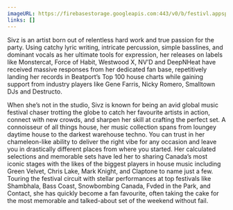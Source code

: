 ```yaml
---
imageURL: https://firebasestorage.googleapis.com:443/v0/b/festivl.appspot.com/o/userContent%2FEC36E6CC-C2B3-46C2-B96D-07F0D952945C.png?alt=media&token=8aaa043e-c0bb-4968-a782-c2bdf3c2d96b
links: []
---
```

Sivz is an artist born out of relentless hard work and true passion for the party. Using catchy lyric writing, intricate percussion, simple basslines, and dominant vocals as her ultimate tools for expression, her releases on labels like Monstercat, Force of Habit, Westwood X, NV’D and DeepNHeat have received massive responses from her dedicated fan base, repetitively landing her records in Beatport’s Top 100 house charts while gaining support from industry players like Gene Farris, Nicky Romero, Smalltown DJs and Destructo.

When she’s not in the studio, Sivz is known for being an avid global music festival chaser trotting the globe to catch her favourite artists in action, connect with new crowds, and sharpen her skill at crafting the perfect set. A connoisseur of all things house, her music collection spans from loungey daytime house to the darkest warehouse techno. You can trust in her chameleon-like ability to deliver the right vibe for any occasion and leave you in drastically different places from where you started. Her calculated selections and memorable sets have led her to sharing Canada’s most iconic stages with the likes of the biggest players in house music including Green Velvet, Chris Lake, Mark Knight, and Claptone to name just a few. Touring the festival circuit with stellar performances at top festivals like Shambhala, Bass Coast, Snowbombing Canada, Fvded in the Park, and Contact, she has quickly become a fan favourite, often taking the cake for the most memorable and talked-about set of the weekend without fail.